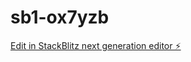# sb1-ox7yzb

[Edit in StackBlitz next generation editor ⚡️](https://stackblitz.com/~/github.com/murahovsky/sb1-ox7yzb)